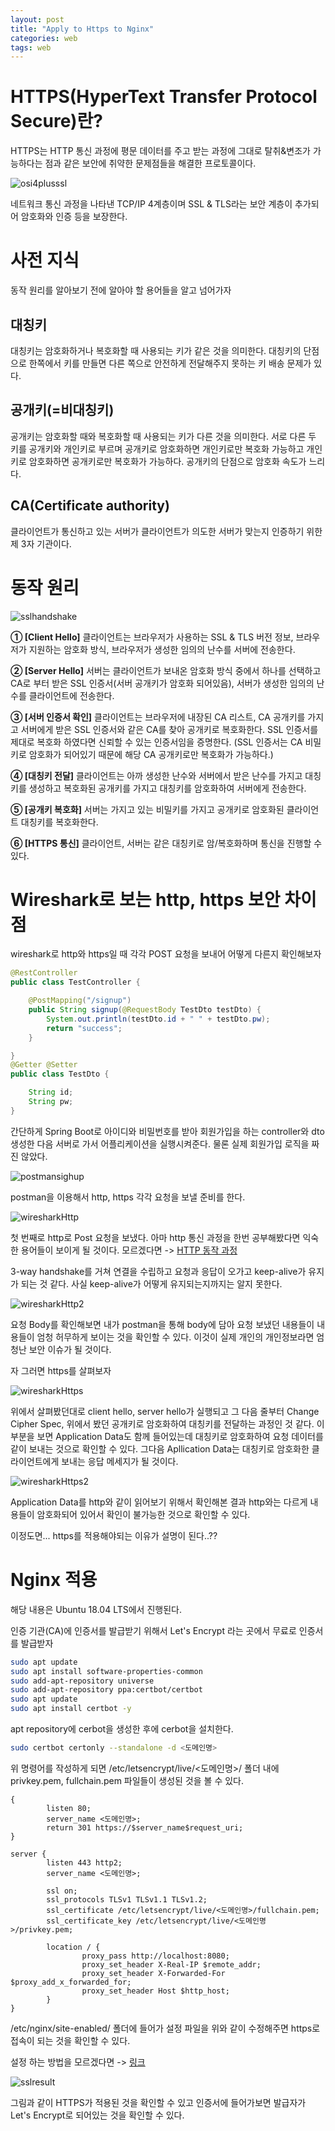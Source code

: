 ```yaml
---
layout: post
title: "Apply to Https to Nginx"
categories: web
tags: web
---
```


# HTTPS(HyperText Transfer Protocol Secure)란?

HTTPS는 HTTP 통신 과정에 평문 데이터를 주고 받는 과정에 그대로 탈취&변조가 가능하다는 점과 같은 보안에 취약한 문제점들을 해결한 프로토콜이다.

![osi4plusssl](/assets/postImages/HttpsConcept/osi4plusssl.JPG)

네트워크 통신 과정을 나타낸 TCP/IP 4계층이며 SSL & TLS라는 보안 계층이 추가되어 암호화와 인증 등을 보장한다.

# 사전 지식

동작 원리를 알아보기 전에 알아야 할 용어들을 알고 넘어가자

## 대칭키

대칭키는 암호화하거나 복호화할 때 사용되는 키가 같은 것을 의미한다. 대칭키의 단점으로 한쪽에서 키를 만들면 다른 쪽으로 안전하게 전달해주지 못하는 키 배송 문제가 있다.

## 공개키(=비대칭키)

공개키는 암호화할 때와 복호화할 때 사용되는 키가 다른 것을 의미한다. 서로 다른 두 키를 공개키와 개인키로 부르며 공개키로 암호화하면 개인키로만 복호화 가능하고 개인키로 암호화하면 공개키로만 복호화가 가능하다. 공개키의 단점으로 암호화 속도가 느리다.

## CA(Certificate authority)

클라이언트가 통신하고 있는 서버가 클라이언트가 의도한 서버가 맞는지 인증하기 위한 제 3자 기관이다.

# 동작 원리

![sslhandshake](/assets/postImages/HttpsConcept/sslhandshake.JPG)

**① [Client Hello]** 클라이언트는 브라우저가 사용하는 SSL & TLS 버전 정보, 브라우저가 지원하는 암호화 방식, 브라우저가 생성한 임의의 난수를 서버에 전송한다.

**② [Server Hello]** 서버는 클라이언트가 보내온 암호화 방식 중에서 하나를 선택하고 CA로 부터 받은 SSL 인증서(서버 공개키가 암호화 되어있음), 서버가 생성한 임의의 난수를 클라이언트에 전송한다.

**③ [서버 인증서 확인]** 클라이언트는 브라우저에 내장된 CA 리스트, CA 공개키를 가지고 서버에게 받은 SSL 인증서와 같은 CA를 찾아 공개키로 복호화한다. SSL 인증서를 제대로 복호화 하였다면 신뢰할 수 있는 인증서임을 증명한다. (SSL 인증서는 CA 비밀키로 암호화가 되어있기 때문에 해당 CA 공개키로만 복호화가 가능하다.)

**④ [대칭키 전달]** 클라이언트는 아까 생성한 난수와 서버에서 받은 난수를 가지고 대칭키를 생성하고 복호화된 공개키를 가지고 대칭키를 암호화하여 서버에게 전송한다.

**⑤ [공개키 복호화]** 서버는 가지고 있는 비밀키를 가지고 공개키로 암호화된 클라이언트 대칭키를 복호화한다.

**⑥ [HTTPS 통신]** 클라이언트, 서버는 같은 대칭키로 암/복호화하며 통신을 진행할 수 있다.

# Wireshark로 보는 http, https 보안 차이점

wireshark로 http와 https일 때 각각 POST 요청을 보내어 어떻게 다른지 확인해보자

``` java
@RestController
public class TestController {

    @PostMapping("/signup")
    public String signup(@RequestBody TestDto testDto) {
        System.out.println(testDto.id + " " + testDto.pw);
        return "success";
    }

}
@Getter @Setter
public class TestDto {

    String id;
    String pw;
}
```

간단하게 Spring Boot로 아이디와 비밀번호를 받아 회원가입을 하는 controller와 dto 생성한 다음 서버로 가서 어플리케이션을 실행시켜준다. 물론 실제 회원가입 로직을 짜진 않았다.

![postmansighup](/assets/postImages/HttpsConcept/postmansighup.JPG)

postman을 이용해서 http, https 각각 요청을 보낼 준비를 한다.

![wiresharkHttp](/assets/postImages/HttpsConcept/wiresharkHttp.JPG)

첫 번째로 http로 Post 요청을 보냈다. 아마 http 통신 과정을 한번 공부해봤다면 익숙한 용어들이 보이게 될 것이다. 모르겠다면 -> [HTTP 동작 과정](https://mangchhe.github.io/web/2021/02/19/HttpActionProcess/)

3-way handshake를 거쳐 연결을 수립하고 요청과 응답이 오가고 keep-alive가 유지가 되는 것 같다. 사실 keep-alive가 어떻게 유지되는지까지는 알지 못한다.

![wiresharkHttp2](/assets/postImages/HttpsConcept/wiresharkHttp2.JPG)

요청 Body를 확인해보면 내가 postman을 통해 body에 담아 요청 보냈던 내용들이 내용들이 엄청 허무하게 보이는 것을 확인할 수 있다. 이것이 실제 개인의 개인정보라면 엄청난 보안 이슈가 될 것이다.

자 그러면 https를 살펴보자

![wiresharkHttps](/assets/postImages/HttpsConcept/wiresharkHttps.JPG)

위에서 살펴봤던대로 client hello, server hello가 실행되고 그 다음 줄부터 Change Cipher Spec, 위에서 봤던 공개키로 암호화하여 대칭키를 전달하는 과정인 것 같다. 이 부분을 보면 Application Data도 함께 들어있는데 대칭키로 암호화하여 요청 데이터를 같이 보내는 것으로 확인할 수 있다. 그다음 Apllication Data는 대칭키로 암호화한 클라이언트에게 보내는 응답 메세지가 될 것이다.

![wiresharkHttps2](/assets/postImages/HttpsConcept/wiresharkHttps2.JPG)

Application Data를 http와 같이 읽어보기 위해서 확인해본 결과 http와는 다르게 내용들이 암호화되어 있어서 확인이 불가능한 것으로 확인할 수 있다.

이정도면... https를 적용해야되는 이유가 설명이 된다..??

# Nginx 적용

해당 내용은 Ubuntu 18.04 LTS에서 진행된다.

인증 기관(CA)에 인증서를 발급받기 위해서 Let's Encrypt 라는 곳에서 무료로 인증서를 발급받자

``` bash
sudo apt update
sudo apt install software-properties-common
sudo add-apt-repository universe
sudo add-apt-repository ppa:certbot/certbot
sudo apt update
sudo apt install certbot -y
```

apt repository에 cerbot을 생성한 후에 cerbot을 설치한다.

``` bash
sudo certbot certonly --standalone -d <도메인명>
```

위 명령어를 작성하게 되면 /etc/letsencrypt/live/<도메인명>/ 폴더 내에 privkey.pem, fullchain.pem 파일들이 생성된 것을 볼 수 있다.


``` nginx
{
        listen 80;
        server_name <도메인명>;
        return 301 https://$server_name$request_uri;
}

server {
        listen 443 http2;
        server_name <도메인명>;

        ssl on;
        ssl_protocols TLSv1 TLSv1.1 TLSv1.2;
        ssl_certificate /etc/letsencrypt/live/<도메인명>/fullchain.pem;
        ssl_certificate_key /etc/letsencrypt/live/<도메인명>/privkey.pem;

        location / {
                proxy_pass http://localhost:8080;
                proxy_set_header X-Real-IP $remote_addr;
                proxy_set_header X-Forwarded-For $proxy_add_x_forwarded_for;
                proxy_set_header Host $http_host;
        }
}
```

/etc/nginx/site-enabled/ 폴더에 들어가 설정 파일을 위와 같이 수정해주면 https로 접속이 되는 것을 확인할 수 있다.

설정 하는 방법을 모르겠다면 -> [링크](https://mangchhe.github.io/was/2021/07/28/NginxConcept/)

![sslresult](/assets/postImages/HttpsConcept/sslresult.JPG)

그림과 같이 HTTPS가 적용된 것을 확인할 수 있고 인증서에 들어가보면 발급자가 Let's Encrypt로 되어있는 것을 확인할 수 있다.
